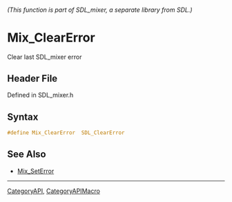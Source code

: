 ###### (This function is part of SDL_mixer, a separate library from SDL.)
# Mix_ClearError

Clear last SDL_mixer error

## Header File

Defined in SDL_mixer.h

## Syntax

```c
#define Mix_ClearError  SDL_ClearError
```

## See Also

- [Mix_SetError](Mix_SetError)

----
[CategoryAPI](CategoryAPI), [CategoryAPIMacro](CategoryAPIMacro)


